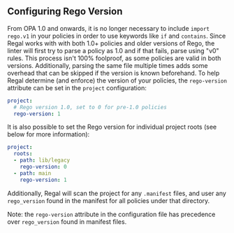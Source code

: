 <!-- markdownlint-disable MD041 -->

## Configuring Rego Version

From OPA 1.0 and onwards, it is no longer necessary to include `import rego.v1` in your policies in order to use
keywords like `if` and `contains`. Since Regal works with with both 1.0+ policies and older versions of Rego, the linter
will first try to parse a policy as 1.0 and if that fails, parse using "v0" rules. This process isn't 100% foolproof,
as some policies are valid in both versions. Additionally, parsing the same file multiple times adds some overhead that
can be skipped if the version is known beforehand. To help Regal determine (and enforce) the version of your policies,
the `rego-version` attribute can be set in the `project` configuration:

```yaml
project:
  # Rego version 1.0, set to 0 for pre-1.0 policies
  rego-version: 1
```

It is also possible to set the Rego version for individual project roots (see below for more information):

```yaml
project:
  roots:
  - path: lib/legacy
    rego-version: 0
  - path: main
    rego-version: 1
```

Additionally, Regal will scan the project for any `.manifest` files, and user any `rego_version` found in the manifest
for all policies under that directory.

Note: the `rego-version` attribute in the configuration file has precedence over `rego_version` found in manifest files.
